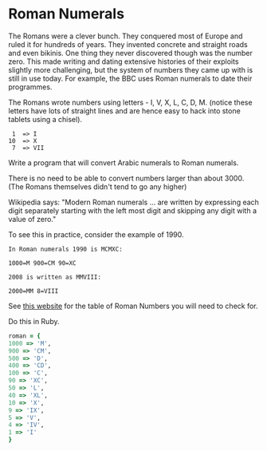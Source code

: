# Roman Numerals

The Romans were a clever bunch. They conquered most of Europe and ruled it for hundreds of years. They invented concrete and straight roads and even bikinis. One thing they never discovered though was the number zero. This made writing and dating extensive histories of their exploits slightly more challenging, but the system of numbers they came up with is still in use today. For example, the BBC uses Roman numerals to date their programmes.

The Romans wrote numbers using letters - I, V, X, L, C, D, M. (notice these letters have lots of straight lines and are hence easy to hack into stone tablets using a chisel).

```plain
 1  => I
10  => X
 7  => VII
```

Write a program that will convert Arabic numerals to Roman numerals.

There is no need to be able to convert numbers larger than about 3000. (The Romans themselves didn't tend to go any higher)

Wikipedia says: "Modern Roman numerals ... are written by expressing each digit separately starting with the left most digit and skipping any digit with a value of zero."

To see this in practice, consider the example of 1990.

```
In Roman numerals 1990 is MCMXC:

1000=M 900=CM 90=XC

2008 is written as MMVIII:

2000=MM 8=VIII
```

See [this website](https://www.rapidtables.com/math/symbols/roman_numerals.html) for the table of Roman Numbers you will need to check for.


Do this in Ruby.

```ruby
roman = {
1000 => 'M',
900 => 'CM',
500 => 'D',
400 => 'CD',
100 => 'C',
90 => 'XC',
50 => 'L',
40 => 'XL',
10 => 'X',
9 => 'IX',
5 => 'V',
4 => 'IV',
1 => 'I'
}
```
